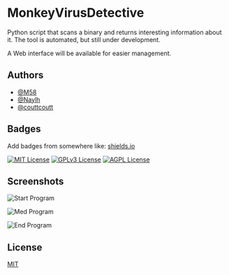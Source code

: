 
# MonkeyVirusDetective

Python script that scans a binary and returns interesting information about it. 
The tool is automated, but still under development.

A Web interface will be available for easier management. 

## Authors

- [@M58](https://www.github.com/MarchandRobin)
- [@Naylh](https://www.github.com/Naylh)
- [@couttcoutt](https://www.github.com/coutand-bastien)






## Badges

Add badges from somewhere like: [shields.io](https://shields.io/)

[![MIT License](https://img.shields.io/badge/License-MIT-green.svg)](https://choosealicense.com/licenses/mit/)
[![GPLv3 License](https://img.shields.io/badge/License-GPL%20v3-yellow.svg)](https://opensource.org/licenses/)
[![AGPL License](https://img.shields.io/badge/license-AGPL-blue.svg)](http://www.gnu.org/licenses/agpl-3.0)


## Screenshots

![Start Program](https://github.com/MarchandRobin/MonkeyVirusDetective/blob/main/Start.png)

![Med Program](https://github.com/MarchandRobin/MonkeyVirusDetective/blob/main/medium.png)

![End Program](https://github.com/MarchandRobin/MonkeyVirusDetective/blob/main/end.png)



## License

[MIT](https://choosealicense.com/licenses/mit/)

